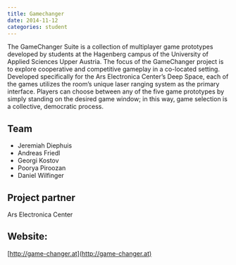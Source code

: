 ```yaml
---
title: Gamechanger
date: 2014-11-12
categories: student
---
```


The GameChanger Suite is a collection of multiplayer game prototypes developed by students at the Hagenberg campus of the University of Applied Sciences Upper Austria. The focus of the GameChanger project is to explore cooperative and competitive gameplay in a co-located setting. Developed specifically for the Ars Electronica Center’s Deep Space, each of the games utilizes the room’s unique laser ranging system as the primary interface. Players can choose between any of the five game prototypes by simply standing on the desired game window; in this way, game selection is a collective, democratic process.


## Team

* Jeremiah Diephuis
* Andreas Friedl
* Georgi Kostov
* Poorya Piroozan
* Daniel Wilfinger



## Project partner

Ars Electronica Center

## Website:

[http://game-changer.at](http://game-changer.at)
